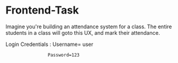 # Frontend-Task
Imagine you're building an attendance system for a class. The entire students in a class will goto this UX, and mark their attendance.

Login Credentials : 
                    Username= user

                    Password=123
